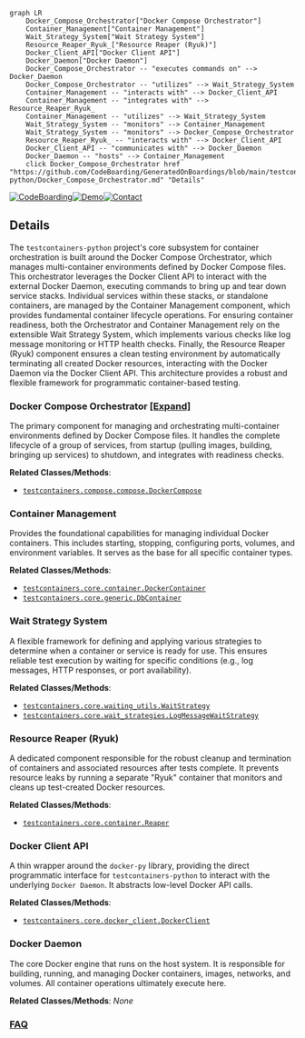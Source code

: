 ```mermaid
graph LR
    Docker_Compose_Orchestrator["Docker Compose Orchestrator"]
    Container_Management["Container Management"]
    Wait_Strategy_System["Wait Strategy System"]
    Resource_Reaper_Ryuk_["Resource Reaper (Ryuk)"]
    Docker_Client_API["Docker Client API"]
    Docker_Daemon["Docker Daemon"]
    Docker_Compose_Orchestrator -- "executes commands on" --> Docker_Daemon
    Docker_Compose_Orchestrator -- "utilizes" --> Wait_Strategy_System
    Container_Management -- "interacts with" --> Docker_Client_API
    Container_Management -- "integrates with" --> Resource_Reaper_Ryuk_
    Container_Management -- "utilizes" --> Wait_Strategy_System
    Wait_Strategy_System -- "monitors" --> Container_Management
    Wait_Strategy_System -- "monitors" --> Docker_Compose_Orchestrator
    Resource_Reaper_Ryuk_ -- "interacts with" --> Docker_Client_API
    Docker_Client_API -- "communicates with" --> Docker_Daemon
    Docker_Daemon -- "hosts" --> Container_Management
    click Docker_Compose_Orchestrator href "https://github.com/CodeBoarding/GeneratedOnBoardings/blob/main/testcontainers-python/Docker_Compose_Orchestrator.md" "Details"
```

[![CodeBoarding](https://img.shields.io/badge/Generated%20by-CodeBoarding-9cf?style=flat-square)](https://github.com/CodeBoarding/GeneratedOnBoardings)[![Demo](https://img.shields.io/badge/Try%20our-Demo-blue?style=flat-square)](https://www.codeboarding.org/demo)[![Contact](https://img.shields.io/badge/Contact%20us%20-%20contact@codeboarding.org-lightgrey?style=flat-square)](mailto:contact@codeboarding.org)

## Details

The `testcontainers-python` project's core subsystem for container orchestration is built around the Docker Compose Orchestrator, which manages multi-container environments defined by Docker Compose files. This orchestrator leverages the Docker Client API to interact with the external Docker Daemon, executing commands to bring up and tear down service stacks. Individual services within these stacks, or standalone containers, are managed by the Container Management component, which provides fundamental container lifecycle operations. For ensuring container readiness, both the Orchestrator and Container Management rely on the extensible Wait Strategy System, which implements various checks like log message monitoring or HTTP health checks. Finally, the Resource Reaper (Ryuk) component ensures a clean testing environment by automatically terminating all created Docker resources, interacting with the Docker Daemon via the Docker Client API. This architecture provides a robust and flexible framework for programmatic container-based testing.

### Docker Compose Orchestrator [[Expand]](./Docker_Compose_Orchestrator.md)
The primary component for managing and orchestrating multi-container environments defined by Docker Compose files. It handles the complete lifecycle of a group of services, from startup (pulling images, building, bringing up services) to shutdown, and integrates with readiness checks.


**Related Classes/Methods**:

- <a href="https://github.com/testcontainers/testcontainers-python/blob/main/core/testcontainers/compose/compose.py" target="_blank" rel="noopener noreferrer">`testcontainers.compose.compose.DockerCompose`</a>


### Container Management
Provides the foundational capabilities for managing individual Docker containers. This includes starting, stopping, configuring ports, volumes, and environment variables. It serves as the base for all specific container types.


**Related Classes/Methods**:

- <a href="https://github.com/testcontainers/testcontainers-python/blob/main/core/testcontainers/core/container.py" target="_blank" rel="noopener noreferrer">`testcontainers.core.container.DockerContainer`</a>
- <a href="https://github.com/testcontainers/testcontainers-python/blob/main/core/testcontainers/core/generic.py" target="_blank" rel="noopener noreferrer">`testcontainers.core.generic.DbContainer`</a>


### Wait Strategy System
A flexible framework for defining and applying various strategies to determine when a container or service is ready for use. This ensures reliable test execution by waiting for specific conditions (e.g., log messages, HTTP responses, or port availability).


**Related Classes/Methods**:

- <a href="https://github.com/testcontainers/testcontainers-python/blob/main/core/testcontainers/core/waiting_utils.py" target="_blank" rel="noopener noreferrer">`testcontainers.core.waiting_utils.WaitStrategy`</a>
- <a href="https://github.com/testcontainers/testcontainers-python/blob/main/core/testcontainers/core/wait_strategies.py" target="_blank" rel="noopener noreferrer">`testcontainers.core.wait_strategies.LogMessageWaitStrategy`</a>


### Resource Reaper (Ryuk)
A dedicated component responsible for the robust cleanup and termination of containers and associated resources after tests complete. It prevents resource leaks by running a separate "Ryuk" container that monitors and cleans up test-created Docker resources.


**Related Classes/Methods**:

- <a href="https://github.com/testcontainers/testcontainers-python/blob/main/core/testcontainers/core/container.py" target="_blank" rel="noopener noreferrer">`testcontainers.core.container.Reaper`</a>


### Docker Client API
A thin wrapper around the `docker-py` library, providing the direct programmatic interface for `testcontainers-python` to interact with the underlying `Docker Daemon`. It abstracts low-level Docker API calls.


**Related Classes/Methods**:

- <a href="https://github.com/testcontainers/testcontainers-python/blob/main/core/testcontainers/core/docker_client.py" target="_blank" rel="noopener noreferrer">`testcontainers.core.docker_client.DockerClient`</a>


### Docker Daemon
The core Docker engine that runs on the host system. It is responsible for building, running, and managing Docker containers, images, networks, and volumes. All container operations ultimately execute here.


**Related Classes/Methods**: _None_



### [FAQ](https://github.com/CodeBoarding/GeneratedOnBoardings/tree/main?tab=readme-ov-file#faq)